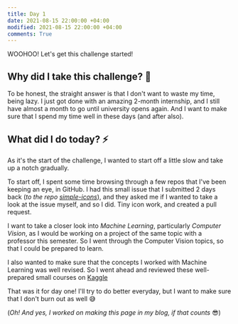 ```yaml
---
title: Day 1
date: 2021-08-15 22:00:00 +04:00
modified: 2021-08-15 22:00:00 +04:00
comments: True
---
```


WOOHOO! Let's get this challenge started! 

## Why did I take this challenge? 🤔

To be honest, the straight answer is that I don't want to waste my time, being lazy. I just got done with an amazing 2-month internship, and I still have almost a month to go until university opens again. And I want to make sure that I spend my time well in these days (and after also).

## What did I do today? ⚡️

As it's the start of the challenge, I wanted to start off a little slow and take up a notch gradually. 

To start off, I spent some time browsing through a few repos that I've been keeping an eye, in GitHub. I had this small issue that I submitted 2 days back (*to the repo [simple-icons](https://github.com/simple-icons/simple-icons)*), and they asked me if I wanted to take a look at the issue myself, and so I did. Tiny icon work, and created a pull request. 

I want to take a closer look into *Machine Learning*, particularly *Computer Vision*, as I would be working on a project of the same topic with a professor this semester. So I went through the Computer Vision topics, so that I could be prepared to learn.

I also wanted to make sure that the concepts I worked with Machine Learning was well revised. So I went ahead and reviewed these well-prepared small courses on [Kaggle](https://www.kaggle.com/learn)

That was it for day one! I'll try to do better everyday, but I want to make sure that I don't burn out as well 😅

(*Oh! And yes, I worked on making this page in my blog, if that counts* 😎)